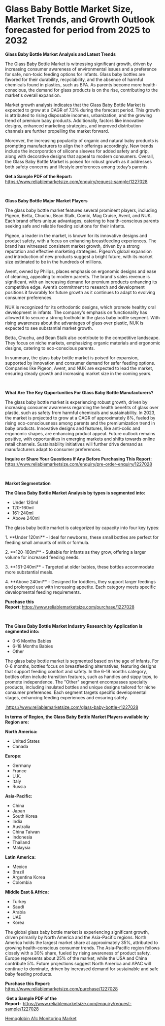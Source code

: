 <p><h1>Glass Baby Bottle Market Size, Market Trends, and Growth Outlook forecasted for period from 2025 to 2032</h1></p><p><strong>Glass Baby Bottle Market Analysis and Latest Trends</strong></p>
<p><p>The Glass Baby Bottle Market is witnessing significant growth, driven by increasing consumer awareness of environmental issues and a preference for safe, non-toxic feeding options for infants. Glass baby bottles are favored for their durability, recyclability, and the absence of harmful chemicals found in plastics, such as BPA. As parents become more health-conscious, the demand for glass products is on the rise, contributing to the market's overall expansion.</p><p>Market growth analysis indicates that the Glass Baby Bottle Market is expected to grow at a CAGR of 7.3% during the forecast period. This growth is attributed to rising disposable incomes, urbanization, and the growing trend of premium baby products. Additionally, factors like innovative designs, enhanced marketing strategies, and improved distribution channels are further propelling the market forward.</p><p>Moreover, the increasing popularity of organic and natural baby products is prompting manufacturers to align their offerings accordingly. New trends include the incorporation of silicone sleeves for added safety and grip, along with decorative designs that appeal to modern consumers. Overall, the Glass Baby Bottle Market is poised for robust growth as it addresses both safety concerns and lifestyle preferences among today’s parents.</p></p>
<p><strong>Get a Sample PDF of the Report:&nbsp;</strong> <a href="https://www.reliablemarketsize.com/enquiry/request-sample/1227028?utm_campaign=3032&utm_medium=2&utm_source=Github&utm_content=ia&utm_term=25032025&utm_id=glass-baby-bottle">https://www.reliablemarketsize.com/enquiry/request-sample/1227028</a></p>
<p>&nbsp;</p>
<p><strong>Glass Baby Bottle Major Market Players</strong></p>
<p><p>The glass baby bottle market features several prominent players, including Pigeon, Betta, Chuchu, Bean Stalk, Combi, Mag Cruise, Avent, and NUK. Each brand offers unique advantages, catering to health-conscious parents seeking safe and reliable feeding solutions for their infants.</p><p>Pigeon, a leader in the market, is known for its innovative designs and product safety, with a focus on enhancing breastfeeding experiences. The brand has witnessed consistent market growth, driven by a strong reputation and effective marketing strategies. Pigeon’s global expansion and introduction of new products suggest a bright future, with its market size estimated to be in the hundreds of millions.</p><p>Avent, owned by Philips, places emphasis on ergonomic designs and ease of cleaning, appealing to modern parents. The brand's sales revenue is significant, with an increasing demand for premium products enhancing its competitive edge. Avent’s commitment to research and development positions it favorably for future growth as it continues to adapt to evolving consumer preferences.</p><p>NUK is recognized for its orthodontic designs, which promote healthy oral development in infants. The company's emphasis on functionality has allowed it to secure a strong foothold in the glass baby bottle segment. With rising awareness about the advantages of glass over plastic, NUK is expected to see substantial market growth.</p><p>Betta, Chuchu, and Bean Stalk also contribute to the competitive landscape. They focus on niche markets, emphasizing organic materials and ergonomic designs, catering to eco-conscious parents.</p><p>In summary, the glass baby bottle market is poised for expansion, supported by innovation and consumer demand for safer feeding options. Companies like Pigeon, Avent, and NUK are expected to lead the market, ensuring steady growth and increasing market size in the coming years.</p></p>
<p>&nbsp;</p>
<p><strong>What Are The Key Opportunities For Glass Baby Bottle Manufacturers?</strong></p>
<p><p>The glass baby bottle market is experiencing robust growth, driven by increasing consumer awareness regarding the health benefits of glass over plastic, such as safety from harmful chemicals and sustainability. In 2023, the market is projected to grow at a CAGR of approximately 8%, fueled by rising eco-consciousness among parents and the premiumization trend in baby products. Innovative designs and features, like anti-colic and ergonomic shapes, are enhancing product appeal. Future outlook remains positive, with opportunities in emerging markets and shifts towards online retail channels. Sustainability initiatives will further drive demand as manufacturers adapt to consumer preferences.</p></p>
<p><strong>Inquire or Share Your Questions If Any Before Purchasing This Report:</strong> <a href="https://www.reliablemarketsize.com/enquiry/pre-order-enquiry/1227028?utm_campaign=3032&utm_medium=2&utm_source=Github&utm_content=ia&utm_term=25032025&utm_id=glass-baby-bottle">https://www.reliablemarketsize.com/enquiry/pre-order-enquiry/1227028</a></p>
<p>&nbsp;</p>
<p><strong>Market Segmentation</strong></p>
<p><strong>The Glass Baby Bottle Market Analysis by types is segmented into:</strong></p>
<p><ul><li>Under 120ml</li><li>120-160ml</li><li>161-240ml</li><li>Above 240ml</li></ul></p>
<p><p>The glass baby bottle market is categorized by capacity into four key types: </p><p>1. **Under 120ml** - Ideal for newborns, these small bottles are perfect for feeding small amounts of milk or formula.</p><p>  </p><p>2. **120-160ml** - Suitable for infants as they grow, offering a larger volume for increased feeding needs.</p><p>3. **161-240ml** - Targeted at older babies, these bottles accommodate more substantial meals.</p><p>4. **Above 240ml** - Designed for toddlers, they support larger feedings and prolonged use with increasing appetite. Each category meets specific developmental feeding requirements.</p></p>
<p><strong>Purchase this Report:&nbsp;</strong><a href="https://www.reliablemarketsize.com/purchase/1227028?utm_campaign=3032&utm_medium=2&utm_source=Github&utm_content=ia&utm_term=25032025&utm_id=glass-baby-bottle">https://www.reliablemarketsize.com/purchase/1227028</a></p>
<p>&nbsp;</p>
<p><strong>The Glass Baby Bottle Market Industry Research by Application is segmented into:</strong></p>
<p><ul><li>0-6 Months Babies</li><li>6-18 Months Babies</li><li>Other</li></ul></p>
<p><p>The glass baby bottle market is segmented based on the age of infants. For 0-6 months, bottles focus on breastfeeding alternatives, featuring designs that support feeding comfort and safety. In the 6-18 months category, bottles often include transition features, such as handles and sippy tops, to promote independence. The "Other" segment encompasses specialty products, including insulated bottles and unique designs tailored for niche consumer preferences. Each segment targets specific developmental stages, enhancing feeding experiences and ensuring safety.</p></p>
<p><a href="https://www.reliablemarketsize.com/glass-baby-bottle-r1227028?utm_campaign=3032&utm_medium=2&utm_source=Github&utm_content=ia&utm_term=25032025&utm_id=glass-baby-bottle">&nbsp;https://www.reliablemarketsize.com/glass-baby-bottle-r1227028</a></p>
<p><strong>In terms of Region, the Glass Baby Bottle Market Players available by Region are:</strong></p>
<p>
    <p> <strong> North America: </strong>
        <ul>
            <li>United States</li>
            <li>Canada</li>
        </ul>
        </p> 
    <p> <strong> Europe: </strong>
        <ul>
            <li>Germany</li>
            <li>France</li>
            <li>U.K.</li>
            <li>Italy</li>
            <li>Russia</li>
        </ul>
        </p> 
    <p> <strong> Asia-Pacific: </strong>
        <ul>
            <li>China</li>
            <li>Japan</li>
            <li>South Korea</li>
            <li>India</li>
            <li>Australia</li>
            <li>China Taiwan</li>
            <li>Indonesia</li>
            <li>Thailand</li>
            <li>Malaysia</li>
        </ul>
        </p> 
    <p> <strong> Latin America: </strong>
        <ul>
            <li>Mexico</li>
            <li>Brazil</li>
            <li>Argentina Korea</li>
            <li>Colombia</li>
        </ul>
        </p> 
    <p> <strong> Middle East & Africa: </strong>
        <ul>
            <li>Turkey</li>
            <li>Saudi</li>
            <li>Arabia</li>
            <li>UAE</li>
            <li>Korea</li>
        </ul>
    </p>
    </p>
<p><p>The global glass baby bottle market is experiencing significant growth, driven primarily by North America and the Asia-Pacific regions. North America holds the largest market share at approximately 35%, attributed to growing health-conscious consumer trends. The Asia-Pacific region follows closely with a 30% share, fueled by rising awareness of product safety. Europe represents about 25% of the market, while the USA and China contribute 5%. Future projections suggest North America and APAC will continue to dominate, driven by increased demand for sustainable and safe baby feeding products.</p></p>
<p><strong>Purchase this Report: </strong><a href="https://www.reliablemarketsize.com/purchase/1227028?utm_campaign=3032&utm_medium=2&utm_source=Github&utm_content=ia&utm_term=25032025&utm_id=glass-baby-bottle">https://www.reliablemarketsize.com/purchase/1227028</a></p>
<p>&nbsp;<strong>Get a Sample PDF of the Report:&nbsp;&nbsp;</strong><a href="https://www.reliablemarketsize.com/enquiry/request-sample/1227028?utm_campaign=3032&utm_medium=2&utm_source=Github&utm_content=ia&utm_term=25032025&utm_id=glass-baby-bottle">https://www.reliablemarketsize.com/enquiry/request-sample/1227028</a></p>
<p><strong></strong></p>
<p><p><a href="https://github.com/darenph8er/Market-Research-Report-List-1/blob/main/hemoglobin-a1c-monitoring-market.md?utm_campaign=3032&utm_medium=2&utm_source=Github&utm_content=ia&utm_term=25032025&utm_id=glass-baby-bottle">Hemoglobin A1c Monitoring Market</a></p></p>